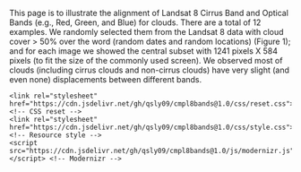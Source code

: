 This page is to illustrate the alignment of Landsat 8 Cirrus Band and Optical Bands (e.g., Red, Green, and Blue) for clouds. There are a total of 12 examples. We randomly selected them from the Landsat 8 data with cloud cover > 50% over the word (random dates and random locations) (Figure 1); and for each image we showed the central subset with 1241 pixels X 584 pixels (to fit the size of the commonly used screen). We observed most of clouds (including cirrus clouds and non-cirrus clouds) have very slight (and even none) displacements between different bands.

	<link rel="stylesheet" href="https://cdn.jsdelivr.net/gh/qsly09/cmpl8bands@1.0/css/reset.css"> <!-- CSS reset -->
	<link rel="stylesheet" href="https://cdn.jsdelivr.net/gh/qsly09/cmpl8bands@1.0/css/style.css"> <!-- Resource style -->
	<script src="https://cdn.jsdelivr.net/gh/qsly09/cmpl8bands@1.0/js/modernizr.js"></script> <!-- Modernizr -->
